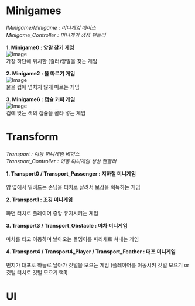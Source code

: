# Minigames
<i>IMinigame/Minigame : 미니게임 베이스</i><br>
<i>Minigame_Controller : 미니게임 생성 핸들러</i>

<b>1. Minigame0 : 양말 찾기 게임</b><br>
![Image](https://github.com/user-attachments/assets/d371fdfe-7799-44b3-819d-d3a2099b097a)
<br>가장 하단에 위치한 (컬러)양말을 찾는 게임

<b>2. Minigame2 : 물 따르기 게임</b><br>
![Image](https://github.com/user-attachments/assets/444dccc8-ae26-4243-9e5e-de930ce392bc)
<br>물을 컵에 넘치지 않게 따르는 게임

<b>3. Minigame6 : 캡슐 커피 게임</b><br>
![Image](https://github.com/user-attachments/assets/c738cf58-f843-43e1-b27b-c7541cfa25db)
<br>컵에 맞는 색의 캡슐을 골라 넣는 게임

# Transform
<i>Transport : 이동 미니게임 베이스</i><br>
<i>Transport_Controller : 이동 미니게임 생성 핸들러</i>

<b>1. Transport0 / Transport_Passenger : 지하철 미니게임</b><br>
<br>양 옆에서 밀려드는 손님을 터치로 날려서 보상을 획득하는 게임

<b>2. Transport1 : 조깅 미니게임</b><br>
<br>화면 터치로 플레이어 중앙 유지시키는 게임

<b>3. Transport3 / Transport_Obstacle : 마차 미니게임</b><br>
<br>마차를 타고 이동하며 날아오는 돌멩이를 파리채로 쳐내는 게임

<b>4. Transport4 / Transport4_Player / Transport_Feather : 대포 미니게임</b><br>
<br>먼지가 대포로 하늘로 날아가 깃털을 모으는 게임 (플레이어를 이동시켜 깃털 모으기 or 깃털 터치로 깃털 모으기 택1)

# UI

